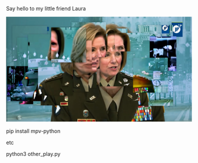 Say hello to my little friend Laura


<img src="screen.png">

pip install mpv-python 

etc

python3 other_play.py

